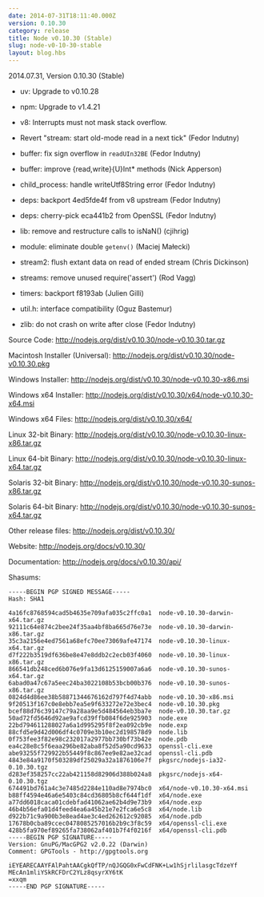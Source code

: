 ```yaml
---
date: 2014-07-31T18:11:40.000Z
version: 0.10.30
category: release
title: Node v0.10.30 (Stable)
slug: node-v0-10-30-stable
layout: blog.hbs
---
```


2014.07.31, Version 0.10.30 (Stable)

* uv: Upgrade to v0.10.28

* npm: Upgrade to v1.4.21

* v8: Interrupts must not mask stack overflow.

* Revert "stream: start old-mode read in a next tick" (Fedor Indutny)

* buffer: fix sign overflow in `readUIn32BE` (Fedor Indutny)

* buffer: improve {read,write}{U}Int* methods (Nick Apperson)

* child_process: handle writeUtf8String error (Fedor Indutny)

* deps: backport 4ed5fde4f from v8 upstream (Fedor Indutny)

* deps: cherry-pick eca441b2 from OpenSSL (Fedor Indutny)

* lib: remove and restructure calls to isNaN() (cjihrig)

* module: eliminate double `getenv()` (Maciej Małecki)

* stream2: flush extant data on read of ended stream (Chris Dickinson)

* streams: remove unused require('assert') (Rod Vagg)

* timers: backport f8193ab (Julien Gilli)

* util.h: interface compatibility (Oguz Bastemur)

* zlib: do not crash on write after close (Fedor Indutny)


Source Code: http://nodejs.org/dist/v0.10.30/node-v0.10.30.tar.gz

Macintosh Installer (Universal): http://nodejs.org/dist/v0.10.30/node-v0.10.30.pkg

Windows Installer: http://nodejs.org/dist/v0.10.30/node-v0.10.30-x86.msi

Windows x64 Installer: http://nodejs.org/dist/v0.10.30/x64/node-v0.10.30-x64.msi

Windows x64 Files: http://nodejs.org/dist/v0.10.30/x64/

Linux 32-bit Binary: http://nodejs.org/dist/v0.10.30/node-v0.10.30-linux-x86.tar.gz

Linux 64-bit Binary: http://nodejs.org/dist/v0.10.30/node-v0.10.30-linux-x64.tar.gz

Solaris 32-bit Binary: http://nodejs.org/dist/v0.10.30/node-v0.10.30-sunos-x86.tar.gz

Solaris 64-bit Binary: http://nodejs.org/dist/v0.10.30/node-v0.10.30-sunos-x64.tar.gz

Other release files: http://nodejs.org/dist/v0.10.30/

Website: http://nodejs.org/docs/v0.10.30/

Documentation: http://nodejs.org/docs/v0.10.30/api/

Shasums:
```
-----BEGIN PGP SIGNED MESSAGE-----
Hash: SHA1

4a16fc8768594cad5b4635e709afa035c2ffc0a1  node-v0.10.30-darwin-x64.tar.gz
92111c64e874c2bee24f35aa4bf8ba665d76e73e  node-v0.10.30-darwin-x86.tar.gz
35c3a2156e4ed7561a68efc70ee73069afe47174  node-v0.10.30-linux-x64.tar.gz
d7f222b3519df636be8e47e8ddb2c2ecb03f4060  node-v0.10.30-linux-x86.tar.gz
866541db248ced6b076e9fa13d6125159007a6a6  node-v0.10.30-sunos-x64.tar.gz
6abad0a47c67a5eec24ba3022108b53bcb00b376  node-v0.10.30-sunos-x86.tar.gz
0824d4d86ee38b58871344676162d797f4d74abb  node-v0.10.30-x86.msi
9f20513f167c0e8ebb7ea5e9f633272e72e3bec4  node-v0.10.30.pkg
bcef88d76c39147c79a28aa9e5d484564eb3ba7e  node-v0.10.30.tar.gz
50ad72fd5646d92ae9afcd39ffb084f6de925903  node.exe
22bd794611288027a6a1d995295f8f2ea092cb9e  node.exp
88cfd5e9d42d006df4c0709e3b10ec2d198578d9  node.lib
0f753fee3f82e98c232017a2977bb730bf73b42e  node.pdb
ea4c28e8c5f6eaa296be82aba8f52d5a90cd9633  openssl-cli.exe
abe93255f729922b55449f8c867ee9e82ae32cad  openssl-cli.pdb
4843e84a9170f503289df25029a32a1876106e7f  pkgsrc/nodejs-ia32-0.10.30.tgz
d283ef358257cc22ab421158d82906d388b024a8  pkgsrc/nodejs-x64-0.10.30.tgz
674491bd761a4c3e7485d2284e110ad8e7974bc0  x64/node-v0.10.30-x64.msi
b88ff4594e46a6e5403c84cd36805b8cf644f1df  x64/node.exe
a77dd6018caca01cdebfad41062ae62b4d9e73b9  x64/node.exp
46b4b56efa01d4feed4ea6a45b21e7e2fca6e5c8  x64/node.lib
d922b71c9a900b3e8ead4ae3c4ed262612c92085  x64/node.pdb
17678b0cba89ccec0478085257016b2b9c3f8c59  x64/openssl-cli.exe
428b5fa970ef89265fa738062af401b7f4f0216f  x64/openssl-cli.pdb
-----BEGIN PGP SIGNATURE-----
Version: GnuPG/MacGPG2 v2.0.22 (Darwin)
Comment: GPGTools - http://gpgtools.org

iEYEARECAAYFAlPahtAACgkQfTP/nQJGQG0xFwCdFNK+Lw1hSjrlilasgcTdzeYf
MEcAn1mliYSkRCFDrC2YLz8qsyrXY6tK
=xxqm
-----END PGP SIGNATURE-----
```
